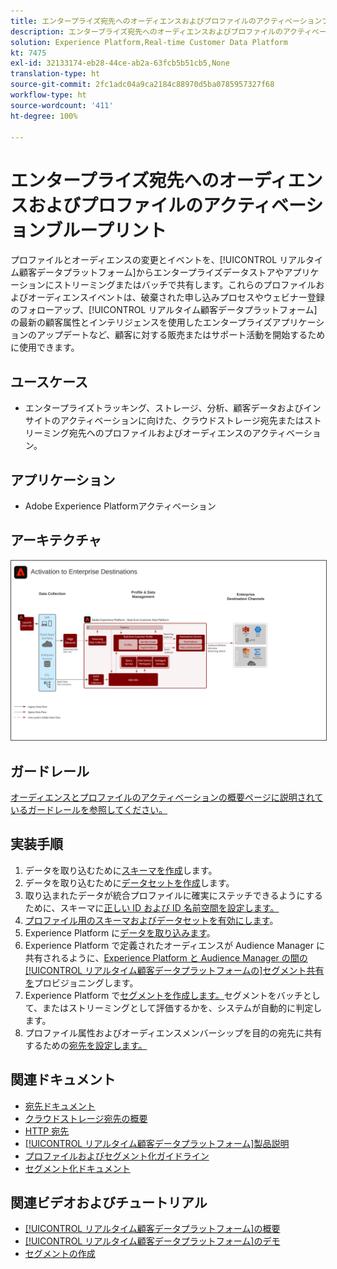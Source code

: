 ```yaml
---
title: エンタープライズ宛先へのオーディエンスおよびプロファイルのアクティベーションブループリント
description: エンタープライズ宛先へのオーディエンスおよびプロファイルのアクティベーション
solution: Experience Platform,Real-time Customer Data Platform
kt: 7475
exl-id: 32133174-eb28-44ce-ab2a-63fcb5b51cb5,None
translation-type: ht
source-git-commit: 2fc1adc04a9ca2184c88970d5ba0785957327f68
workflow-type: ht
source-wordcount: '411'
ht-degree: 100%

---
```


# エンタープライズ宛先へのオーディエンスおよびプロファイルのアクティベーションブループリント

プロファイルとオーディエンスの変更とイベントを、[!UICONTROL リアルタイム顧客データプラットフォーム]からエンタープライズデータストアやアプリケーションにストリーミングまたはバッチで共有します。これらのプロファイルおよびオーディエンスイベントは、破棄された申し込みプロセスやウェビナー登録のフォローアップ、[!UICONTROL リアルタイム顧客データプラットフォーム]の最新の顧客属性とインテリジェンスを使用したエンタープライズアプリケーションのアップデートなど、顧客に対する販売またはサポート活動を開始するために使用できます。

## ユースケース

* エンタープライズトラッキング、ストレージ、分析、顧客データおよびインサイトのアクティベーションに向けた、クラウドストレージ宛先またはストリーミング宛先へのプロファイルおよびオーディエンスのアクティベーション。

## アプリケーション

* Adobe Experience Platformアクティベーション

## アーキテクチャ

<img src="assets/enterprise_destination_activation.svg" alt="エンタープライズアクティベーションシナリオの参照アーキテクチャ" style="border:1px solid #4a4a4a" />


## ガードレール

[オーディエンスとプロファイルのアクティベーションの概要ページに説明されているガードレールを参照してください。](overview.md)

## 実装手順

1. データを取り込むために[スキーマを作成](https://experienceleague.adobe.com/docs/platform-learn/tutorials/schemas/create-a-schema.html?lang=ja)します。
1. データを取り込むために[データセットを作成](https://experienceleague.adobe.com/docs/platform-learn/tutorials/data-ingestion/create-datasets-and-ingest-data.html?lang=ja)します。
1. 取り込まれたデータが統合プロファイルに確実にステッチできるようにするために、スキーマに[正しい ID および ID 名前空間を設定します。](https://experienceleague.adobe.com/docs/platform-learn/tutorials/identities/label-ingest-and-verify-identity-data.html?lang=ja)
1. [プロファイル用のスキーマおよびデータセットを有効にします](https://experienceleague.adobe.com/docs/platform-learn/tutorials/profiles/bring-data-into-the-real-time-customer-profile.html?lang=ja)。
1. Experience Platform に[データを取り込みます](https://experienceleague.adobe.com/?recommended=ExperiencePlatform-D-1-2020.1.dataingestion&amp;lang=ja)。
1. Experience Platform で定義されたオーディエンスが Audience Manager に共有されるように、[Experience Platform と Audience Manager の間の[!UICONTROL リアルタイム顧客データプラットフォームの]セグメント共有を](https://www.adobe.com/go/audiences)プロビジョニングします。
1. Experience Platform で[セグメントを作成します。](https://experienceleague.adobe.com/docs/platform-learn/tutorials/segments/create-segments.html?lang=ja)セグメントをバッチとして、またはストリーミングとして評価するかを、システムが自動的に判定します。
1. プロファイル属性およびオーディエンスメンバーシップを目的の宛先に共有するための[宛先を設定します。](https://experienceleague.adobe.com/docs/platform-learn/tutorials/destinations/create-destinations-and-activate-data.html?lang=ja)

## 関連ドキュメント

* [宛先ドキュメント](https://experienceleague.adobe.com/docs/experience-platform/destinations/catalog/overview.html?lang=ja)
* [クラウドストレージ宛先の概要](https://experienceleague.adobe.com/docs/experience-platform/destinations/catalog/cloud-storage/overview.html?lang=ja#catalog)
* [HTTP 宛先](https://experienceleague.adobe.com/docs/experience-platform/destinations/catalog/http-destination.html?lang=ja#overview)
* [[!UICONTROL リアルタイム顧客データプラットフォーム]製品説明](https://helpx.adobe.com/jp/legal/product-descriptions/real-time-customer-data-platform.html)
* [プロファイルおよびセグメント化ガイドライン](https://experienceleague.adobe.com/docs/experience-platform/profile/guardrails.html?lang=ja)
* [セグメント化ドキュメント](https://experienceleague.adobe.com/docs/experience-platform/segmentation/api/streaming-segmentation.html?lang=ja)

## 関連ビデオおよびチュートリアル

* [[!UICONTROL リアルタイム顧客データプラットフォーム]の概要](https://experienceleague.adobe.com/docs/platform-learn/tutorials/application-services/rtcdp/understanding-the-real-time-customer-data-platform.html?lang=ja)
* [[!UICONTROL リアルタイム顧客データプラットフォーム]のデモ](https://experienceleague.adobe.com/docs/platform-learn/tutorials/application-services/rtcdp/demo.html?lang=ja)
* [セグメントの作成](https://experienceleague.adobe.com/docs/platform-learn/tutorials/segments/create-segments.html?lang=ja)
